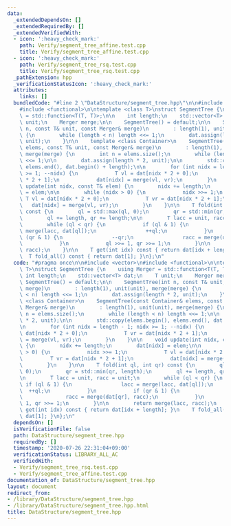 ```yaml
---
data:
  _extendedDependsOn: []
  _extendedRequiredBy: []
  _extendedVerifiedWith:
  - icon: ':heavy_check_mark:'
    path: Verify/segment_tree_affine.test.cpp
    title: Verify/segment_tree_affine.test.cpp
  - icon: ':heavy_check_mark:'
    path: Verify/segment_tree_rsq.test.cpp
    title: Verify/segment_tree_rsq.test.cpp
  _pathExtension: hpp
  _verificationStatusIcon: ':heavy_check_mark:'
  attributes:
    links: []
  bundledCode: "#line 2 \"DataStructure/segment_tree.hpp\"\n\n#include <vector>\n\
    #include <functional>\n\ntemplate <class T>\nstruct SegmentTree {\n    using Merger\
    \ = std::function<T(T, T)>;\n\n    int length;\n    std::vector<T> dat;\n    T\
    \ unit;\n    Merger merge;\n\n    SegmentTree() = default;\n\n    SegmentTree(int\
    \ n, const T& unit, const Merger& merge)\n        : length(1), unit(unit), merge(merge)\
    \ {\n        while (length < n) length <<= 1;\n        dat.assign(length * 2,\
    \ unit);\n    }\n\n    template <class Container>\n    SegmentTree(const Container&\
    \ elems, const T& unit, const Merger& merge)\n        : length(1), unit(unit),\
    \ merge(merge) {\n        int n = elems.size();\n        while (length < n) length\
    \ <<= 1;\n\n        dat.assign(length * 2, unit);\n\n        std::copy(elems.begin(),\
    \ elems.end(), dat.begin() + length);\n\n        for (int nidx = length - 1; nidx\
    \ >= 1; --nidx) {\n            T vl = dat[nidx * 2 + 0];\n            T vr = dat[nidx\
    \ * 2 + 1];\n            dat[nidx] = merge(vl, vr);\n        }\n    }\n\n    void\
    \ update(int nidx, const T& elem) {\n        nidx += length;\n        dat[nidx]\
    \ = elem;\n\n        while (nidx > 0) {\n            nidx >>= 1;\n           \
    \ T vl = dat[nidx * 2 + 0];\n            T vr = dat[nidx * 2 + 1];\n         \
    \   dat[nidx] = merge(vl, vr);\n        }\n    }\n\n    T fold(int ql, int qr)\
    \ const {\n        ql = std::max(ql, 0);\n        qr = std::min(qr, length);\n\
    \        ql += length, qr += length;\n\n        T lacc = unit, racc = unit;\n\
    \        while (ql < qr) {\n            if (ql & 1) {\n                lacc =\
    \ merge(lacc, dat[ql]);\n                ++ql;\n            }\n            if\
    \ (qr & 1) {\n                --qr;\n                racc = merge(dat[qr], racc);\n\
    \            }\n            ql >>= 1, qr >>= 1;\n        }\n\n        return merge(lacc,\
    \ racc);\n    }\n\n    T get(int idx) const { return dat[idx + length]; }\n  \
    \  T fold_all() const { return dat[1]; }\n};\n"
  code: "#pragma once\n\n#include <vector>\n#include <functional>\n\ntemplate <class\
    \ T>\nstruct SegmentTree {\n    using Merger = std::function<T(T, T)>;\n\n   \
    \ int length;\n    std::vector<T> dat;\n    T unit;\n    Merger merge;\n\n   \
    \ SegmentTree() = default;\n\n    SegmentTree(int n, const T& unit, const Merger&\
    \ merge)\n        : length(1), unit(unit), merge(merge) {\n        while (length\
    \ < n) length <<= 1;\n        dat.assign(length * 2, unit);\n    }\n\n    template\
    \ <class Container>\n    SegmentTree(const Container& elems, const T& unit, const\
    \ Merger& merge)\n        : length(1), unit(unit), merge(merge) {\n        int\
    \ n = elems.size();\n        while (length < n) length <<= 1;\n\n        dat.assign(length\
    \ * 2, unit);\n\n        std::copy(elems.begin(), elems.end(), dat.begin() + length);\n\
    \n        for (int nidx = length - 1; nidx >= 1; --nidx) {\n            T vl =\
    \ dat[nidx * 2 + 0];\n            T vr = dat[nidx * 2 + 1];\n            dat[nidx]\
    \ = merge(vl, vr);\n        }\n    }\n\n    void update(int nidx, const T& elem)\
    \ {\n        nidx += length;\n        dat[nidx] = elem;\n\n        while (nidx\
    \ > 0) {\n            nidx >>= 1;\n            T vl = dat[nidx * 2 + 0];\n   \
    \         T vr = dat[nidx * 2 + 1];\n            dat[nidx] = merge(vl, vr);\n\
    \        }\n    }\n\n    T fold(int ql, int qr) const {\n        ql = std::max(ql,\
    \ 0);\n        qr = std::min(qr, length);\n        ql += length, qr += length;\n\
    \n        T lacc = unit, racc = unit;\n        while (ql < qr) {\n           \
    \ if (ql & 1) {\n                lacc = merge(lacc, dat[ql]);\n              \
    \  ++ql;\n            }\n            if (qr & 1) {\n                --qr;\n  \
    \              racc = merge(dat[qr], racc);\n            }\n            ql >>=\
    \ 1, qr >>= 1;\n        }\n\n        return merge(lacc, racc);\n    }\n\n    T\
    \ get(int idx) const { return dat[idx + length]; }\n    T fold_all() const { return\
    \ dat[1]; }\n};\n"
  dependsOn: []
  isVerificationFile: false
  path: DataStructure/segment_tree.hpp
  requiredBy: []
  timestamp: '2020-07-26 22:31:04+09:00'
  verificationStatus: LIBRARY_ALL_AC
  verifiedWith:
  - Verify/segment_tree_rsq.test.cpp
  - Verify/segment_tree_affine.test.cpp
documentation_of: DataStructure/segment_tree.hpp
layout: document
redirect_from:
- /library/DataStructure/segment_tree.hpp
- /library/DataStructure/segment_tree.hpp.html
title: DataStructure/segment_tree.hpp
---
```

